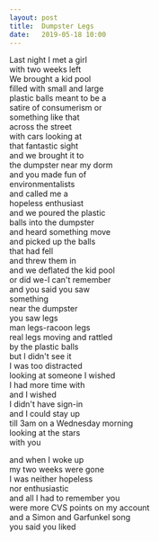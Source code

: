 ```yaml
---
layout: post
title:  Dumpster Legs
date:   2019-05-18 10:00
---
```

Last night I met a girl  
with two weeks left  
We brought a kid pool  
filled with small and large  
plastic balls meant to be a  
satire of consumerism or  
something like that  
across the street  
with cars looking at  
that fantastic sight  
and we brought it to  
the dumpster near my dorm  
and you made fun of  
environmentalists  
and called me a  
hopeless enthusiast  
and we poured the plastic  
balls into the dumpster  
and heard something move  
and picked up the balls  
that had fell  
and threw them in  
and we deflated the kid pool  
or did we-I can't remember  
and you said you saw  
something  
near the dumpster  
you saw legs  
man legs-racoon legs  
real legs moving and rattled  
by the plastic balls  
but I didn't see it  
I was too distracted  
looking at someone I wished  
I had more time with  
and I wished  
I didn't have sign-in   
and I could stay up  
till 3am on a Wednesday morning  
looking at the stars  
with you  

and when I woke up  
my two weeks were gone  
I was neither hopeless  
nor enthusiastic   
and all I had to remember you  
were more CVS points on my account  
and a Simon and Garfunkel song  
you said you liked  
